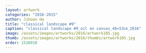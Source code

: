 ```yaml
---
layout: artwork
categories: "2016-2015"
author: Jihoon Ha
title: "classical landscape #9"
caption: "classical landscape #9_oil on canvas_46×53㎝_2016"
image: /assets/images/artworks/2016/artwork105.jpg
thumb: /assets/images/artworks/2016/thumbs/artwork105.jpg
order: 1516010
---
```

